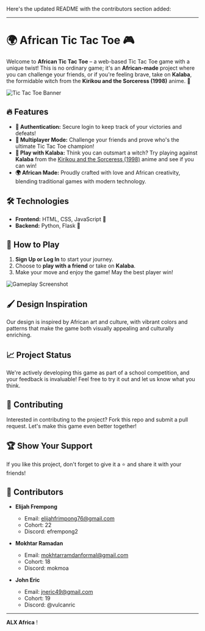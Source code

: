 Here's the updated README with the contributors section added:

---

# 🌍 African Tic Tac Toe 🎮

Welcome to **African Tic Tac Toe** – a web-based Tic Tac Toe game with a unique twist! This is no ordinary game; it's an **African-made** project where you can challenge your friends, or if you're feeling brave, take on **Kalaba**, the formidable witch from the **Kirikou and the Sorceress (1998)** anime. 🌟

![Tic Tac Toe Banner](https://as1.ftcdn.net/v2/jpg/05/96/52/22/1000_F_596522285_tKM9qxfXK5x5bHTGcgIMM5ugWwAIhOiJ.jpg)

## 🔥 Features

- **🔐 Authentication:** Secure login to keep track of your victories and defeats!
- **👥 Multiplayer Mode:** Challenge your friends and prove who's the ultimate Tic Tac Toe champion!
- **🤖 Play with Kalaba:** Think you can outsmart a witch? Try playing against **Kalaba** from the [Kirikou and the Sorceress (1998)](https://youtu.be/FOXIXbq0bRc) anime and see if you can win!
- **🌍 African Made:** Proudly crafted with love and African creativity, blending traditional games with modern technology.

## 🛠️ Technologies

- **Frontend:** HTML, CSS, JavaScript 🎨
- **Backend:** Python, Flask 🐍

## 🎯 How to Play

1. **Sign Up or Log In** to start your journey.
2. Choose to **play with a friend** or take on **Kalaba**.
3. Make your move and enjoy the game! May the best player win!

![Gameplay Screenshot](https://t0.gstatic.com/licensed-image?q=tbn:ANd9GcQdR5hPxiKG7MuJFuIe1lbrqandKE2QP5JzdrE4Dt6gnzu6Xnc0dCyK97yTeghVzkok)

## 🖌️ Design Inspiration

Our design is inspired by African art and culture, with vibrant colors and patterns that make the game both visually appealing and culturally enriching.

## 📈 Project Status

We're actively developing this game as part of a school competition, and your feedback is invaluable! Feel free to try it out and let us know what you think.

## 🤝 Contributing

Interested in contributing to the project? Fork this repo and submit a pull request. Let's make this game even better together!

## 🏆 Show Your Support

If you like this project, don't forget to give it a ⭐ and share it with your friends!

## 👥 Contributors

- **Elijah Frempong**  
  - Email: [elijahfrimpong76@gmail.com](mailto:elijahfrimpong76@gmail.com)  
  - Cohort: 22  
  - Discord: efrempong2

- **Mokhtar Ramadan**  
  - Email: [mokhtarramdanformal@gmail.com](mailto:mokhtarramdanformal@gmail.com)  
  - Cohort: 18  
  - Discord: mokmoa

- **John Eric**  
  - Email: [jneric49@gmail.com](mailto:jneric49@gmail.com)  
  - Cohort: 19  
  - Discord: @vulcanric

---

**ALX Africa**
!
